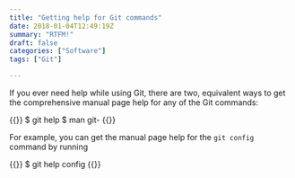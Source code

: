 ```yaml
---
title: "Getting help for Git commands"
date: 2018-01-04T12:49:19Z
summary: "RTFM!"
draft: false
categories: ["Software"]
tags: ["Git"]

---
```


If you ever need help while using Git, there are two, equivalent ways to get the 
comprehensive manual page help for any of the Git commands:

{{<highlight bash>}}
$ git help <verb>
$ man git-<verb>
{{</highlight>}}
 
For example, you can get the manual page help for the `git config` command by running
 
{{<highlight bash>}}
$ git help config
{{</highlight>}}